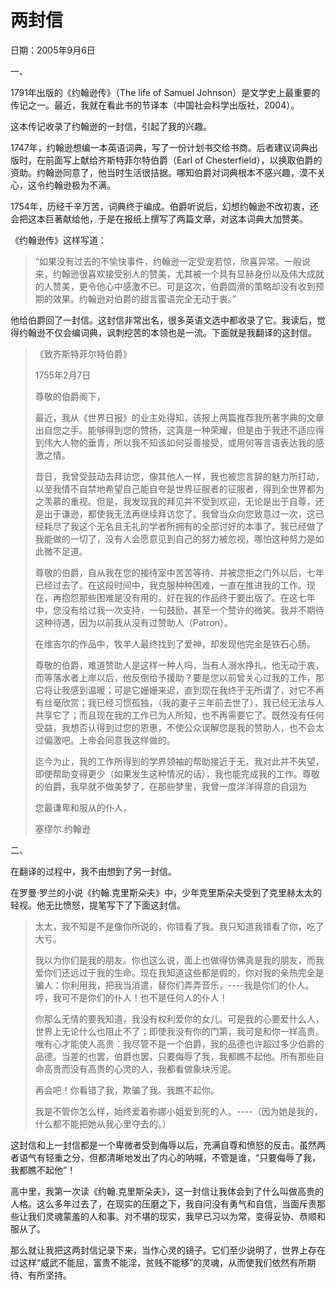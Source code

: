 # 两封信

日期：2005年9月6日

一、

1791年出版的《约翰逊传》（The life of Samuel Johnson）是文学史上最重要的传记之一。最近，我就在看此书的节译本（中国社会科学出版社，2004）。

这本传记收录了约翰逊的一封信，引起了我的兴趣。

1747年，约翰逊想编一本英语词典，写了一份计划书交给书商。后者建议词典出版时，在前面写上献给齐斯特菲尔特伯爵（Earl of Chesterfield），以换取伯爵的资助。约翰逊同意了，他当时生活很拮据。哪知伯爵对词典根本不感兴趣，漠不关心，这令约翰逊极为不满。

1754年，历经千辛万苦，词典终于编成。伯爵听说后，幻想约翰逊不改初衷，还会把这本巨著献给他，于是在报纸上撰写了两篇文章，对这本词典大加赞美。

《约翰逊传》这样写道：

> “如果没有过去的不愉快事件，约翰逊一定受宠若惊，欣喜异常。一般说来，约翰逊很喜欢接受别人的赞美，尤其被一个具有显赫身份以及伟大成就的人赞美，更令他心中感激不已。可是这次，伯爵圆滑的策略却没有收到预期的效果。约翰逊对伯爵的甜言蜜语完全无动于衷。”

他给伯爵回了一封信。这封信非常出名，很多英语文选中都收录了它。我读后，觉得约翰逊不仅会编词典，讽刺挖苦的本领也是一流。下面就是我翻译的这封信。

> 《致齐斯特菲尔特伯爵》
> 
> 1755年2月7日
> 
> 尊敬的伯爵阁下，
> 
> 最近，我从《世界日报》的业主处得知，该报上两篇推荐我所著字典的文章出自您之手。能够得到您的赞扬，这真是一种荣耀，但是由于我还不适应得到伟大人物的垂青，所以我不知该如何妥善接受，或用何等言语表达我的感激之情。
> 
> 昔日，我曾受鼓动去拜访您，像其他人一样，我也被您言辞的魅力所打动，以至我情不自禁地希望自己能自夸是世界征服者的征服者，得到全世界都为之羡慕的重视。但是，我发现我的拜见并不受到欢迎，无论是出于自尊，还是出于谦逊，都使我无法再继续拜访您了。我曾当众向您致意过一次，这已经耗尽了我这个无名且无礼的学者所拥有的全部讨好的本事了。我已经做了我能做的一切了，没有人会愿意见到自己的努力被忽视，哪怕这种努力是如此微不足道。
> 
> 尊敬的伯爵，自从我在您的接待室中苦苦等待、并被您拒之门外以后，七年已经过去了。在这段时间中，我克服种种困难，一直在推进我的工作。现在，再抱怨那些困难是没有用的，好在我的作品终于要出版了。在这七年中，您没有给过我一次支持，一句鼓励，甚至一个赞许的微笑。我并不期待这种待遇，因为以前我从没有过赞助人（Patron）。
> 
> 在维吉尔的作品中，牧羊人最终找到了爱神，却发现他完全是铁石心肠。
> 
> 尊敬的伯爵，难道赞助人是这样一种人吗，当有人溺水挣扎，他无动于衷，而等落水者上岸以后，他反倒给予援助？要是您以前曾关心过我的工作，那它将让我感到温暖；可是它姗姗来迟，直到现在我终于无所谓了，对它不再有丝毫欣赏；我已经习惯孤独，（我的妻子三年前去世了），我已经无法与人共享它了；而且现在我的工作已为人所知，也不再需要它了。既然没有任何受益，我想否认得到过您的恩惠，不使公众误解您是我的赞助人，也不会太过偏激吧。上帝会同意我这样做的。
> 
> 迄今为止，我的工作所得到的学界领袖的帮助接近于无，我对此并不失望，即使帮助变得更少（如果发生这种情况的话），我也能完成我的工作。尊敬的伯爵，我早就不做美梦了，在那些梦里，我曾一度洋洋得意的自诩为
> 
> 您最谦卑和服从的仆人，
> 
> 塞缪尔.约翰逊

二、

在翻译的过程中，我不由想到了另一封信。

在罗曼·罗兰的小说《约翰.克里斯朵夫》中，少年克里斯朵夫受到了克里赫太太的轻视。他无比愤怒，提笔写下了下面这封信。

> 太太，我不知是不是像你所说的，你错看了我。我只知道我错看了你，吃了大亏。
> 
> 我以为你们是我的朋友。你也这么说，面上也做得仿佛真是我的朋友，而我爱你们还远过于我的生命。现在我知道这些都是假的，你对我的亲热完全是骗人：你利用我，把我当消遣，替你们弄弄音乐，----我是你们的仆人。哼，我可不是你们的仆人！也不是任何人的仆人！
> 
> 你那么无情的要我知道，我没有权利爱你的女儿。可是我的心要爱什么人，世界上无论什么也阻止不了；即使我没有你的门第，我可是和你一样高贵。唯有心才能使人高贵：我尽管不是一个伯爵，我的品德也许超过多少伯爵的品德。当差的也罢，伯爵也罢，只要侮辱了我，我都瞧不起他。所有那些自命高贵而没有高贵的心灵的人，我都看做象块污泥。
> 
> 再会吧！你看错了我，欺骗了我。我瞧不起你。
> 
> 我是不管你怎么样，始终爱着弥娜小姐爱到死的人。----（因为她是我的，什么都不能把她从我心里夺去的。）

这封信和上一封信都是一个卑微者受到侮辱以后，充满自尊和愤怒的反击。虽然两者语气有轻重之分，但都清晰地发出了内心的呐喊，不管是谁，“只要侮辱了我，我都瞧不起他”！

高中里，我第一次读《约翰.克里斯朵夫》，这一封信让我体会到了什么叫做高贵的人格。这么多年过去了，在现实的压磨之下，我自问没有勇气和自信，当面斥责那些让我们灵魂蒙羞的人和事。对不堪的现实，我早已习以为常，变得妥协、恭顺和服从了。

那么就让我把这两封信记录下来，当作心灵的镜子。它们至少说明了，世界上存在过这样“威武不能屈，富贵不能淫，贫贱不能移”的灵魂，从而使我们依然有所期待、有所坚持。

